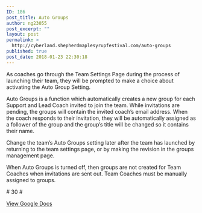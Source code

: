 ```yaml
---
ID: 186
post_title: Auto Groups
author: ng23055
post_excerpt: ""
layout: post
permalink: >
  http://cyberland.shepherdmaplesyrupfestival.com/auto-groups
published: true
post_date: 2018-01-23 22:30:18
---
```

<p>As coaches go through the Team Settings Page during the process of launching their team, they will be prompted to make a choice about activating the Auto Group Setting.</p>
<p>Auto Groups is a function which automatically creates a new group for each Support and Lead Coach  invited to join the team. While invitations are pending, the groups will contain the invited coach’s email address. When the coach responds to their invitation, they will be automatically assigned as a follower of the group and the group’s title will be changed so it contains their name.</p>
<p>Change the team’s Auto Groups setting later after the team has launched by returning to the team settings page, or by making the revision in the groups management page.</p>
<p>When Auto Groups is turned off, then groups are not created for Team Coaches when invitations are sent out. Team Coaches must be manually assigned to groups.</p>
<p></p>
<p># 30 #</p>
<p><a href="https://docs.google.com/document/d/1kifDJzBVzu3lPEcV0rGM7kIFhDJyRKeY_MZK7MfoqZM/edit?usp=sharing">View Google Docs</a></p>